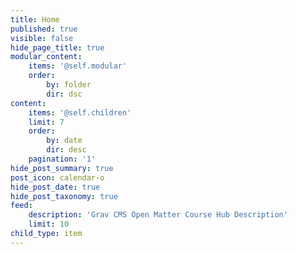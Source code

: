 ```yaml
---
title: Home
published: true
visible: false
hide_page_title: true
modular_content:
    items: '@self.modular'
    order:
        by: folder
        dir: dsc
content:
    items: '@self.children'
    limit: 7
    order:
        by: date
        dir: desc
    pagination: '1'
hide_post_summary: true
post_icon: calendar-o
hide_post_date: true
hide_post_taxonomy: true
feed:
    description: 'Grav CMS Open Matter Course Hub Description'
    limit: 10
child_type: item
---
```

